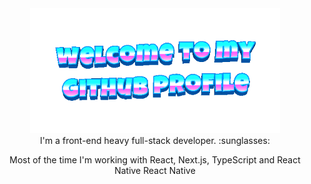 <div align="center">
    <img src="./welcome-header.gif" alt="welcome-header" height="200">
</div>

<div  align="center">
I'm a front-end heavy full-stack developer. :sunglasses: 

Most of the time I'm working with React, Next.js, TypeScript and React Native React Native
</div>
